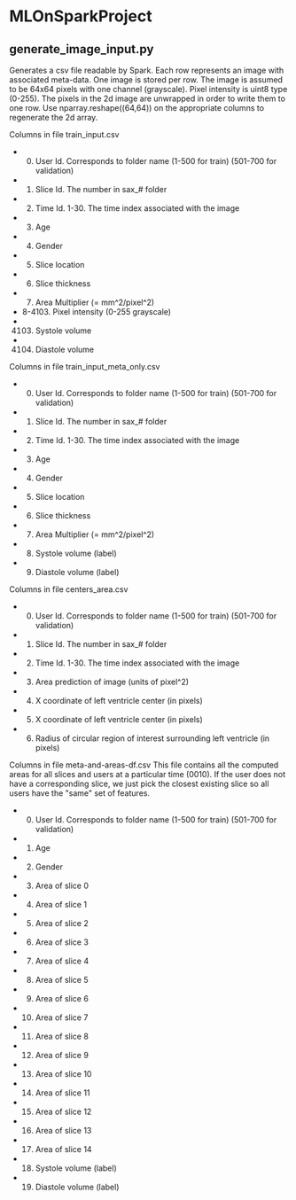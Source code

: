 # MLOnSparkProject

## generate_image_input.py

Generates a csv file readable by Spark. Each row represents an image with associated meta-data. 
One image is stored per row. The image is assumed to be 64x64 pixels with one channel (grayscale). Pixel intensity is uint8 type (0-255). The pixels in the 2d image are unwrapped in order to write them to one row. Use nparray.reshape((64,64)) on the appropriate columns to regenerate the 2d array.

Columns in file train_input.csv

* 0. User Id. Corresponds to folder name (1-500 for train) (501-700 for validation)
* 1. Slice Id. The number in sax_# folder
* 2. Time Id. 1-30. The time index associated with the image
* 3. Age
* 4. Gender
* 5. Slice location
* 6. Slice thickness
* 7. Area Multiplier (= mm^2/pixel^2)
* 8-4103. Pixel intensity (0-255 grayscale) 
* 4103. Systole volume
* 4104. Diastole volume

Columns in file train_input_meta_only.csv

* 0. User Id. Corresponds to folder name (1-500 for train) (501-700 for validation)
* 1. Slice Id. The number in sax_# folder
* 2. Time Id. 1-30. The time index associated with the image
* 3. Age
* 4. Gender
* 5. Slice location
* 6. Slice thickness
* 7. Area Multiplier (= mm^2/pixel^2)
* 8. Systole volume (label)
* 9. Diastole volume (label)

Columns in file centers_area.csv

* 0. User Id. Corresponds to folder name (1-500 for train) (501-700 for validation)
* 1. Slice Id. The number in sax_# folder
* 2. Time Id. 1-30. The time index associated with the image
* 3. Area prediction of image (units of pixel^2)
* 4. X coordinate of left ventricle center (in pixels)
* 5. X coordinate of left ventricle center (in pixels)
* 6. Radius of circular region of interest surrounding left ventricle (in pixels)

Columns in file meta-and-areas-df.csv
This file contains all the computed areas for all slices and users at a particular time (0010).
If the user does not have a corresponding slice, we just pick the closest existing slice so all users have the "same" set of features.
* 0. User Id. Corresponds to folder name (1-500 for train) (501-700 for validation)
* 1. Age
* 2. Gender
* 3. Area of slice 0
* 4. Area of slice 1
* 5. Area of slice 2
* 6. Area of slice 3
* 7. Area of slice 4
* 8. Area of slice 5
* 9. Area of slice 6
* 10. Area of slice 7
* 11. Area of slice 8
* 12. Area of slice 9
* 13. Area of slice 10
* 14. Area of slice 11
* 15. Area of slice 12
* 16. Area of slice 13
* 17. Area of slice 14
* 18. Systole volume (label)
* 19. Diastole volume (label)
